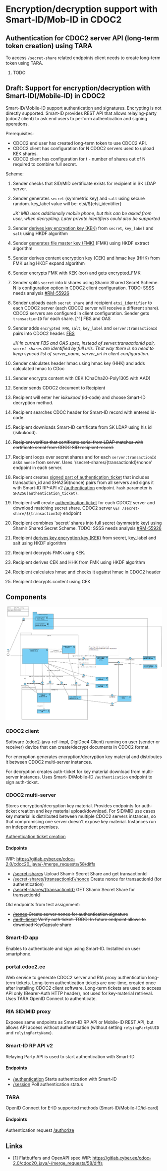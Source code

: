 # Encryption/decryption support with Smart-ID/Mob-ID in CDOC2

## Authentication for CDOC2 server API (long-term token creation) using TARA

To access `/secret-share` related endpoints client needs to create long-term token using TARA.

1. TODO


## Draft: Support for encryption/decryption with Smart-ID(/Mobile-ID) in CDOC2

Smart-ID/Mobile-ID support authentication and signatures. Encrypting is not directly supported.
Smart-ID provides REST API that allows relaying-party (cdoc2 client) to ask end users to perform 
authentication and signing operations.

Prerequisites:
* CDOC2 end user has created long-term token to use CDOC2 API.
* CDOC2 client has configuration for N CDOC2 servers used to upload KEK shares.
* CDOC2 client has configuration for t - number of shares out of N required to combine full secret.

Scheme:

1. Sender checks that SID/MID certificate exists for recipient in SK LDAP server.
2. Sender generates `secret` (symmetric key) and `salt` using secure random. 
   key_label value will be: etsi/${etsi_identifier} 
   
   _JK: MID uses additionally mobile phone, but
   this can be asked from user, when decrypting. Later private identifiers could also be supported_
3. Sender [derives key encryption key (KEK)](https://github.com/open-eid/cdoc2-java-ref-impl/blob/main/cdoc20-lib/src/main/java/ee/cyber/cdoc20/crypto/Crypto.java#L121) 
   from `secret`, `key_label` and `salt` using HKDF algorithm
4. Sender [generates file master key (FMK)](https://github.com/open-eid/cdoc2-java-ref-impl/blob/main/cdoc20-lib/src/main/java/ee/cyber/cdoc20/crypto/Crypto.java#L94) 
   (FMK) using HKDF extract algorithm
5. Sender derives content encryption key (CEK) and hmac key (HHK) from FMK using HKDF expand algorithm
6. Sender encrypts FMK with KEK (xor) and gets encrypted_FMK
7. Sender splits `secret` into `N` shares using Shamir Shared Secret Scheme. N is configuration option in CDOC2 client configuration. TODO: SSSS needs analysis [#RM-55926](https://rm-int.cyber.ee/ito/issues/55926)
8. Sender uploads each `secret share` and recipient `etsi_identifier` to each CDOC2 server 
   (each CDOC2 server will receive a different share). CDOC2 servers are configured in client configuration.
   Sender gets `transactionID` for each share. [^1] FBS and OAS
9. Sender adds `encrypted FMK`, `salt`, `key_label` and `server:transactionId` pairs into CDOC2 header. [FBS](https://gitlab.cyber.ee/cdoc-2.0/cdoc20_java/-/blob/RM-55885/cdoc20-schema/src/main/fbs/recipients.fbs#L70) 
   
   _JK:In current FBS and OAS spec, instead of server:transactionId pair, 
   `secret shares` are identified by full urls. That way there is no need to keep synced list of server_name, server_url in client configuration._  

10. Sender calculates header hmac using hmac key (HHK) and adds calculated hmac to CDoc
11. Sender encrypts content with CEK (ChaCha20-Poly1305 with AAD)
12. Sender sends CDOC2 document to Recipient

13. Recipient  will enter her _isikukood_ (id-code) and choose Smart-ID decryption method.
14. Recipient searches CDOC header for Smart-ID record with entered id-code.
15. Recipient downloads Smart-ID certificate from SK LDAP using his id (isikukood).
16. ~~Recipient verifies that certificate serial from LDAP matches with certificate serial from CDOC SID recipient record.~~
17. Recipient loops over secret shares and for each `server:transactionId` asks `nonce` from server. 
    Uses '/secret-shares/{transactionId}/nonce' endpoint in each server. 
     
    
18. Recipient creates [signed part of authentication_ticket](https://gitlab.cyber.ee/id/ee-ria/ria_tender_test_assignment_2023/-/blob/master/exercise-2.3-authentication-multi-server/multi-server-auth-protocol.md?ref_type=heads#allkirjastatavate-andmete-koostamine)
    that includes transaction_id and SHA256(nonce) pairs from all servers
    and signs it with Smart-ID RP-API v2 [/authentication](https://github.com/SK-EID/smart-id-documentation/blob/v2/README.md#239-authentication-session)
    endpoint. `hash` parameter is `SHA256(authentication_ticket)`.
19. Recipient will create [authentication ticket](https://gitlab.cyber.ee/id/ee-ria/ria_tender_test_assignment_2023/-/blob/master/exercise-2.3-authentication-multi-server/multi-server-auth-protocol.md?ref_type=heads#autentimispiletite-koostamine) 
    for each CDOC2 server and download matching secret share. CDOC2 server `GET /secret-share/${transactionId}` endpoint
20. Recipient combines 'secret' shares into full secret (symmetric key) using Shamir Shared Secret Scheme. TODO: SSSS needs analysis [#RM-55926](https://rm-int.cyber.ee/ito/issues/55926)
21. Recipient [derives key encryption key (KEK)](https://github.com/open-eid/cdoc2-java-ref-impl/blob/main/cdoc20-lib/src/main/java/ee/cyber/cdoc20/crypto/Crypto.java#L121)
     from secret, key_label and salt using HKDF algorithm
22. Recipient decrypts FMK using KEK.
23. Recipient derives CEK and HHK from FMK using HKDF algorithm
24. Recipient calculates hmac and checks it against hmac in CDOC2 header
25. Recipient decrypts content using CEK


## Components

![SID/MID](img/SID_MID_full.png)



### CDOC2 client

Software (cdoc2-java-ref-impl, DigiDoc4 Client) running on user (sender or receiver) device that can create/decrypt 
documents in CDOC2 format.

For encryption generates encryption/decryption key material and distributes it between CDOC2 multi-server 
instances. 

For decryption creates auth-ticket for key material download from multi-server instances. Uses 
Smart-ID/Mobile-ID `/authentication` endpoint to sign auth-ticket.  


### CDOC2 multi-server

Stores encryption/decryption key material. Provides endpoints for auth-ticket creation and 
key material upload/download. For SID/MID use cases key material is distributed
between multiple CDOC2 servers instances, so that compromising one server doesn't expose key material. 
Instances run on independent premises.

[Authentication ticket creation](https://gitlab.cyber.ee/id/ee-ria/ria_tender_test_assignment_2023/-/blob/master/exercise-2.3-authentication-multi-server/multi-server-auth-protocol.md?ref_type=heads#nonsside-v%C3%A4ljastamise-p%C3%A4ringud)

#### Endpoints

WIP: https://gitlab.cyber.ee/cdoc-2.0/cdoc20_java/-/merge_requests/58/diffs

* [/secret-shares](https://gitlab.cyber.ee/cdoc-2.0/cdoc20_java/-/blob/RM-55885/cdoc20-openapi/cdoc20-key-capsules.yaml?ref_type=heads#L102) Upload Shamir Secret Share and get transactionId
* [/secret-shares/{transactionId}/nonce](https://gitlab.cyber.ee/cdoc-2.0/cdoc20_java/-/blob/RM-55885/cdoc20-openapi/cdoc20-key-capsules.yaml?ref_type=heads#L127) Create nonce for transactionId (for authentication)
* [/secret-shares/{transactionId}](https://gitlab.cyber.ee/cdoc-2.0/cdoc20_java/-/blob/RM-55885/cdoc20-openapi/cdoc20-key-capsules.yaml?ref_type=heads#L71) GET Shamir Secret Share for transactionId

Old endpoints from test assignment:
* ~~[/nonce](https://gitlab.cyber.ee/id/ee-ria/cdoc2-java-ref-impl/-/blob/main/cdoc20-openapi/cdoc20-key-capsules.yaml?ref_type=heads#L71)
  Create server nonce for authentication signature~~
* ~~[/auth-ticket](https://gitlab.cyber.ee/id/ee-ria/cdoc2-java-ref-impl/-/blob/main/cdoc20-openapi/cdoc20-key-capsules.yaml?ref_type=heads#L96)
  Verify auth ticket. TODO: In future endpoint allows to download KeyCapsule share~~



### Smart-ID app

Enables to authenticate and sign using Smart-ID. Installed on user smartphone.


### portal.cdoc2.ee

Web service to generate CDOC2 server and RIA proxy authentication long-term tickets. 
Long-term authentication tickets are one-time, created once after installing CDOC2 client software. 
Long-term tickets are used to access API only (Bearer-Auth HTTP header), not used for key-material 
retrieval. Uses TARA OpenID Connect to authenticate. 

### RIA SID/MID proxy

Exposes same endpoints as Smart-ID RP API or Mobile-ID REST API, but allows API access without 
authentication (without setting `relyingPartyUUID` and `relyingPartyName`).

### Smart-ID RP API v2

Relaying Party API is used to start authentication with Smart-ID

#### Endpoints
* [/authentication](https://github.com/SK-EID/smart-id-documentation/blob/v2/README.md#239-authentication-session)
  Starts authentication with Smart-ID
* [/session](https://github.com/SK-EID/smart-id-documentation/blob/v2/README.md#2311-session-status)
  Poll authentication status


### TARA

OpenID Connect for E-ID supported methods (Smart-ID/Mobile-ID/id-card)

#### Endpoints 
Authentication request
[/authorize](https://e-gov.github.io/TARA-Doku/TechnicalSpecification#41-authentication-request)


## Links

* [1] Flatbuffers and OpenAPI spec WIP: https://gitlab.cyber.ee/cdoc-2.0/cdoc20_java/-/merge_requests/58/diffs